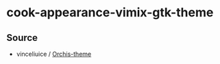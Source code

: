 

# cook-appearance-vimix-gtk-theme




## Source

* vinceliuice / [Orchis-theme](https://github.com/vinceliuice/Vimix-gtk-themes)
